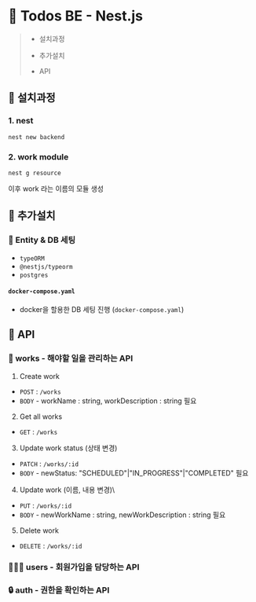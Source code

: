 # 🚀 Todos BE - Nest.js

> - 설치과정
>
> - 추가설치
> 
> - API

## 📌 설치과정

### 1. nest
```shell
nest new backend
```
### 2. work module
```shell
nest g resource
```
이후 work 라는 이름의 모듈 생성

## 📌 추가설치

### 🐘 Entity & DB 세팅
- `typeORM`
- `@nestjs/typeorm`
- `postgres`

#### `docker-compose.yaml`
- docker을 할용한 DB 세팅 진행 (`docker-compose.yaml`)

## 📌 API

### 📝 works - 해야할 일을 관리하는 API

1. Create work
- `POST` : `/works`
- `BODY` - workName : string, workDescription : string 필요

2. Get all works
- `GET` : `/works`

3. Update work status (상태 변경)
- `PATCH` : `/works/:id`
- `BODY` - newStatus: "SCHEDULED"|"IN_PROGRESS"|"COMPLETED" 필요

4. Update work (이름, 내용 변경)\
- `PUT` : `/works/:id`
- `BODY` - newWorkName : string, newWorkDescription : string 필요

5. Delete work
- `DELETE` : `/works/:id`

### 🧑‍🤝‍🧑 users - 회원가입을 담당하는 API

### 🔒 auth - 권한을 확인하는 API